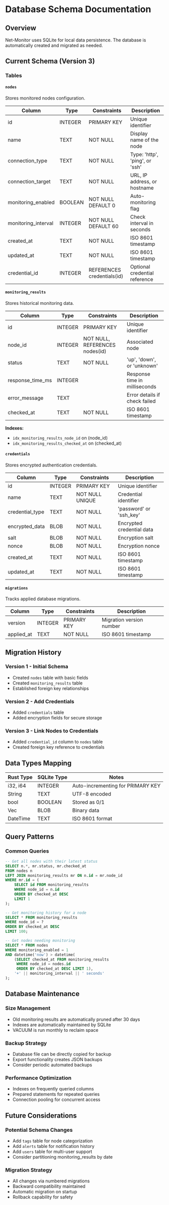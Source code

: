 # Database Schema Documentation

## Overview

Net-Monitor uses SQLite for local data persistence. The database is automatically created and migrated as needed.

## Current Schema (Version 3)

### Tables

#### `nodes`
Stores monitored nodes configuration.

| Column | Type | Constraints | Description |
|--------|------|------------|-------------|
| id | INTEGER | PRIMARY KEY | Unique identifier |
| name | TEXT | NOT NULL | Display name of the node |
| connection_type | TEXT | NOT NULL | Type: 'http', 'ping', or 'ssh' |
| connection_target | TEXT | NOT NULL | URL, IP address, or hostname |
| monitoring_enabled | BOOLEAN | NOT NULL DEFAULT 0 | Auto-monitoring flag |
| monitoring_interval | INTEGER | NOT NULL DEFAULT 60 | Check interval in seconds |
| created_at | TEXT | NOT NULL | ISO 8601 timestamp |
| updated_at | TEXT | NOT NULL | ISO 8601 timestamp |
| credential_id | INTEGER | REFERENCES credentials(id) | Optional credential reference |

#### `monitoring_results`
Stores historical monitoring data.

| Column | Type | Constraints | Description |
|--------|------|------------|-------------|
| id | INTEGER | PRIMARY KEY | Unique identifier |
| node_id | INTEGER | NOT NULL, REFERENCES nodes(id) | Associated node |
| status | TEXT | NOT NULL | 'up', 'down', or 'unknown' |
| response_time_ms | INTEGER | | Response time in milliseconds |
| error_message | TEXT | | Error details if check failed |
| checked_at | TEXT | NOT NULL | ISO 8601 timestamp |

**Indexes:**
- `idx_monitoring_results_node_id` on (node_id)
- `idx_monitoring_results_checked_at` on (checked_at)

#### `credentials`
Stores encrypted authentication credentials.

| Column | Type | Constraints | Description |
|--------|------|------------|-------------|
| id | INTEGER | PRIMARY KEY | Unique identifier |
| name | TEXT | NOT NULL UNIQUE | Credential identifier |
| credential_type | TEXT | NOT NULL | 'password' or 'ssh_key' |
| encrypted_data | BLOB | NOT NULL | Encrypted credential data |
| salt | BLOB | NOT NULL | Encryption salt |
| nonce | BLOB | NOT NULL | Encryption nonce |
| created_at | TEXT | NOT NULL | ISO 8601 timestamp |
| updated_at | TEXT | NOT NULL | ISO 8601 timestamp |

#### `migrations`
Tracks applied database migrations.

| Column | Type | Constraints | Description |
|--------|------|------------|-------------|
| version | INTEGER | PRIMARY KEY | Migration version number |
| applied_at | TEXT | NOT NULL | ISO 8601 timestamp |

## Migration History

### Version 1 - Initial Schema
- Created `nodes` table with basic fields
- Created `monitoring_results` table
- Established foreign key relationships

### Version 2 - Add Credentials
- Added `credentials` table
- Added encryption fields for secure storage

### Version 3 - Link Nodes to Credentials
- Added `credential_id` column to `nodes` table
- Created foreign key reference to credentials

## Data Types Mapping

| Rust Type | SQLite Type | Notes |
|-----------|------------|-------|
| i32, i64 | INTEGER | Auto-incrementing for PRIMARY KEY |
| String | TEXT | UTF-8 encoded |
| bool | BOOLEAN | Stored as 0/1 |
| Vec<u8> | BLOB | Binary data |
| DateTime<Utc> | TEXT | ISO 8601 format |

## Query Patterns

### Common Queries

```sql
-- Get all nodes with their latest status
SELECT n.*, mr.status, mr.checked_at
FROM nodes n
LEFT JOIN monitoring_results mr ON n.id = mr.node_id
WHERE mr.id = (
    SELECT id FROM monitoring_results 
    WHERE node_id = n.id 
    ORDER BY checked_at DESC 
    LIMIT 1
);

-- Get monitoring history for a node
SELECT * FROM monitoring_results
WHERE node_id = ?
ORDER BY checked_at DESC
LIMIT 100;

-- Get nodes needing monitoring
SELECT * FROM nodes
WHERE monitoring_enabled = 1
AND datetime('now') > datetime(
    (SELECT checked_at FROM monitoring_results 
     WHERE node_id = nodes.id 
     ORDER BY checked_at DESC LIMIT 1),
    '+' || monitoring_interval || ' seconds'
);
```

## Database Maintenance

### Size Management
- Old monitoring results are automatically pruned after 30 days
- Indexes are automatically maintained by SQLite
- VACUUM is run monthly to reclaim space

### Backup Strategy
- Database file can be directly copied for backup
- Export functionality creates JSON backups
- Consider periodic automated backups

### Performance Optimization
- Indexes on frequently queried columns
- Prepared statements for repeated queries
- Connection pooling for concurrent access

## Future Considerations

### Potential Schema Changes
- Add `tags` table for node categorization
- Add `alerts` table for notification history
- Add `users` table for multi-user support
- Consider partitioning monitoring_results by date

### Migration Strategy
- All changes via numbered migrations
- Backward compatibility maintained
- Automatic migration on startup
- Rollback capability for safety